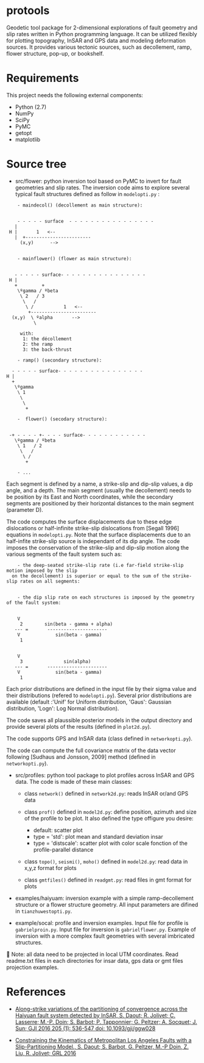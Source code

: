 # protools
Geodetic tool package for 2-dimensional explorations of fault geometry and slip rates written in Python programming language. It can be utilized flexibly for plotting topography, InSAR and GPS data and modeling deformation sources. It provides various tectonic sources, such as decollement, ramp, flower structure, pop-up, or bookshelf.

 Requirements
=============
This project needs the following external components:
 * Python (2.7)
 * NumPy
 * SciPy 
 * PyMC
 * getopt
 * matplotlib 

 Source tree
============

  * src/flower: python inversion tool based on PyMC to invert for fault geometries and slip rates. The inversion code aims to explore several typical fault structures defined as follow in `modelopti.py` : 

```
    - maindecol() (decollement as main structure):


    - - - - - surface  - - - - - - - - - - - - - - - -
   |  
 H |       1   <--
   |  +------------------------
     (x,y)      --> 


    - mainflower() (flower as main structure):


   - - - - - surface- - - - - - - - - - - - - - - -
 H |
   +         + 
    \ºgamma / ºbeta
     \ 2   / 3
      \   /
       \ /           1   <--
        +------------------------
  (x,y)  \ ºalpha       -->        
          \                             
      
	 with:
      1: the décollement
      2: the ramp
      3: the back-thrust

    - ramp() (secondary structure):

  - - - - - surface- - - - - - - - - - - - - - - -
H |
  +   
   \ºgamma  
    \ 1    
     \   
      \  
	   +	
    
    -  flower() (secodary structure):


 -+ - - - - +- - - - surface- - - - - - - - - - - -
   \ºgamma / ºbeta
    \ 1   / 2
     \   /
      \ /           
       +  

    - ...

```

Each segment is defined by a name, a strike-slip and dip-slip values, a dip angle, and a depth. The main segment (usually the decollement) needs to be position by its East and North coordinates, while the secondary segments are positioned by their horizontal distances to the main segment (parameter D). 

The code computes the surface displacements due to these edge dislocations or half-infinite strike-slip dislocations from [Segall 1996] equations in `modelopti.py`. Note that the surface displacements due to an half-infite strike-slip source is independant of its dip angle. The code imposes the conservation of the strike-slip and dip-slip motion along the various segments of the fault system such as:

```
	- the deep-seated strike-slip rate (i.e far-field strike-slip motion imposed by the slip 
  on the decollement) is superior or equal to the sum of the strike-slip rates on all segments:
					

	- the dip slip rate on each structures is imposed by the geometry of the fault system:


    V
     2        sin(beta - gamma + alpha)
   --- =       ----------------------
    V             sin(beta - gamma)
     1


    V
     3               sin(alpha)
   --- =       ----------------------
    V             sin(beta - gamma)
     1

```   

Each prior distributions are defined in the input file by their sigma value and their distributions (refered to `modelopti.py`). Several prior distributions are available (default :'Unif' for Uniform distribution, 'Gaus': Gaussian distribution, 'Logn': Log Normal distribution).

The code saves all plaussible posterior models in the output directory and provide several plots of the results (defined in `plot2d.py`). 


The code supports GPS and InSAR data (class defined in `networkopti.py`).

The code can compute the full covariance matrix of the data vector following [Sudhaus and Jonsson, 2009] method (defined in `networkopti.py`).


  * src/profiles: python tool package to plot profiles across InSAR and GPS data. The code is made of these main classes:

    - class `network()` defined in `network2d.py`: reads InSAR or/and GPS data
    - class `prof()` defined in `model2d.py`: define position, azimuth and size of the profile to be plot. It also defined the type offigure you desire:
		- default: scatter plot 
		- type = 'std': plot mean and standard deviation insar
		- type = 'distscale': scatter plot with color scale fonction of the profile-parallel distance		

    - class `topo()`, `seismi()`, `moho()` defined in `model2d.py`: read data in x,y,z format for plots
    - class `gmtfiles()` defined in `readgmt.py`: read files in gmt format for plots

  * examples/haiyuam: inversion example  with a simple ramp-decollement structure or a flower structure geometry. All input parameters are difined in `tianzhuwestopti.py`.
  
  * example/socal: profile and inversion examples. Input file for profile is `gabrielproin.py`. Input file for inversion is `gabrielflower.py`. Example of inversion with a more complex fault geometries with several imbricated structures. 

:memo: Note: all data need to be projected in local UTM coordinates. Read readme.txt files in each directories for insar data, gps data or gmt files projection examples.
 
 References
============

  * [Along-strike variations of the partitioning of convergence across the Haiyuan fault system detected by InSAR, S. Daout; R. Jolivet; C. Lasserre; M.-P. Doin; S. Barbot; P. Tapponnier; G. Peltzer; A. Socquet; J. Sun; GJI 2016 205 (1): 536-547 doi: 10.1093/gji/ggw028](https://academic.oup.com/gji/article-abstract/205/1/536/2594860/Along-strike-variations-of-the-partitioning-of)

  * [Constraining the Kinematics of Metropolitan Los Angeles Faults with a Slip-Partitioning Model., S. Daout; S. Barbot, G. Peltzer, M.-P Doin, Z. Liu, R. Jolivet; GRL 2016](http://onlinelibrary.wiley.com/doi/10.1002/2016GL071061/full)

